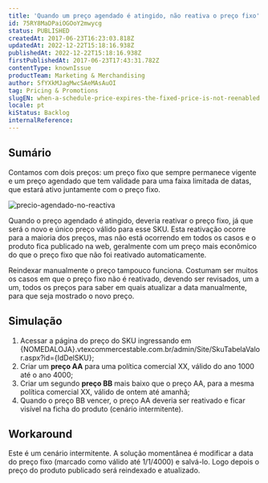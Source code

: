 ```yaml
---
title: 'Quando um preço agendado é atingido, não reativa o preço fixo'
id: 75RY8MaDPaiOGOoY2mwycg
status: PUBLISHED
createdAt: 2017-06-23T16:23:03.818Z
updatedAt: 2022-12-22T15:18:16.938Z
publishedAt: 2022-12-22T15:18:16.938Z
firstPublishedAt: 2017-06-23T17:43:31.782Z
contentType: knownIssue
productTeam: Marketing & Merchandising
author: 5fYXkMJagMwcSAeMAsAuOI
tag: Pricing & Promotions
slugEN: when-a-schedule-price-expires-the-fixed-price-is-not-reenabled
locale: pt
kiStatus: Backlog
internalReference: 
---
```


## Sumário

Contamos com dois preços: um preço fixo que sempre permanece vigente e um preço agendado que tem validade para uma faixa limitada de datas, que estará ativo juntamente com o preço fixo.

![precio-agendado-no-reactiva](//images.contentful.com/alneenqid6w5/28x1hbS9l2QgsyIcYyUoSM/bf1eecf7c1a429f8fc0070040f6fc2ac/precio-agendado-no-reactiva.png)

Quando o preço agendado é atingido, deveria reativar o preço fixo, já que será o novo e único preço válido para esse SKU. Esta reativação ocorre para a maioria dos preços, mas não está ocorrendo em todos os casos e o produto fica publicado na web, geralmente com um preço mais econômico do que o preço fixo que não foi reativado automaticamente.

Reindexar manualmente o preço tampouco funciona. Costumam ser muitos os casos em que o preço fixo não é reativado, devendo  ser revisados, um a um, todos os preços para saber em quais atualizar a data manualmente, para que seja mostrado o novo preço.


## Simulação

1. Acessar a página do preço do SKU ingressando em {NOMEDALOJA}.vtexcommercestable.com.br/admin/Site/SkuTabelaValor.aspx?id={IdDelSKU};
2. Criar um **preço AA** para uma política comercial XX, válido do ano 1000 até o ano 4000;
3. Criar um segundo **preço BB** mais baixo que o preço AA, para a mesma política comercial XX, válido de ontem até amanhã;
4. Quando o preço BB vencer, o preço AA deveria ser reativado e ficar visível na ficha do produto (cenário intermitente).

## Workaround

Este é um cenário intermitente. A solução momentânea é modificar a data do preço fixo (marcado como válido até 1/1/4000) e salvá-lo. Logo depois o preço do produto publicado será reindexado e atualizado.

